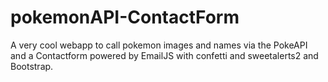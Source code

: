 # pokemonAPI-ContactForm
A very cool webapp to call pokemon images and names via the PokeAPI and a Contactform powered by EmailJS with confetti and sweetalerts2 and Bootstrap.
